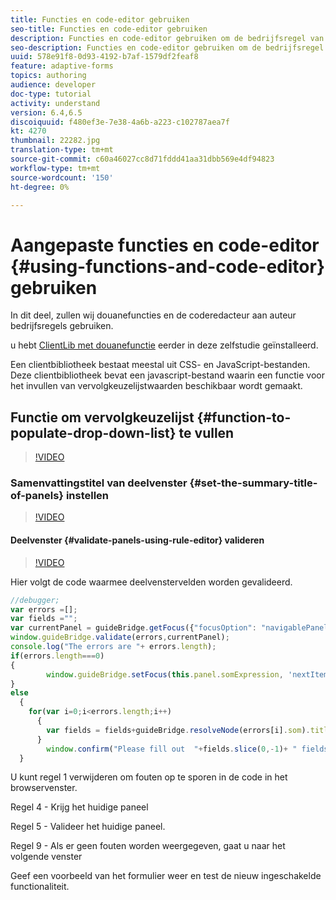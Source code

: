 ```yaml
---
title: Functies en code-editor gebruiken
seo-title: Functies en code-editor gebruiken
description: Functies en code-editor gebruiken om de bedrijfsregel van de auteur te schrijven
seo-description: Functies en code-editor gebruiken om de bedrijfsregel van de auteur te schrijven
uuid: 578e91f8-0d93-4192-b7af-1579df2feaf8
feature: adaptive-forms
topics: authoring
audience: developer
doc-type: tutorial
activity: understand
version: 6.4,6.5
discoiquuid: f480ef3e-7e38-4a6b-a223-c102787aea7f
kt: 4270
thumbnail: 22282.jpg
translation-type: tm+mt
source-git-commit: c60a46027cc8d71fddd41aa31dbb569e4df94823
workflow-type: tm+mt
source-wordcount: '150'
ht-degree: 0%

---
```



# Aangepaste functies en code-editor {#using-functions-and-code-editor} gebruiken

In dit deel, zullen wij douanefuncties en de coderedacteur aan auteur bedrijfsregels gebruiken.

u hebt [ClientLib met douanefunctie](assets/client-libs-and-logo.zip) eerder in deze zelfstudie geïnstalleerd.

Een clientbibliotheek bestaat meestal uit CSS- en JavaScript-bestanden. Deze clientbibliotheek bevat een javascript-bestand waarin een functie voor het invullen van vervolgkeuzelijstwaarden beschikbaar wordt gemaakt.


## Functie om vervolgkeuzelijst {#function-to-populate-drop-down-list} te vullen

>[!VIDEO](https://video.tv.adobe.com/v/22282?quality=9&learn=on)

### Samenvattingstitel van deelvenster {#set-the-summary-title-of-panels} instellen

>[!VIDEO](https://video.tv.adobe.com/v/28387?quality=9&learn=on)

#### Deelvenster {#validate-panels-using-rule-editor} valideren

>[!VIDEO](https://video.tv.adobe.com/v/28409?quality=9&learn=on)

Hier volgt de code waarmee deelvenstervelden worden gevalideerd.

```javascript
//debugger;
var errors =[];
var fields ="";
var currentPanel = guideBridge.getFocus({"focusOption": "navigablePanel"});
window.guideBridge.validate(errors,currentPanel);
console.log("The errors are "+ errors.length);
if(errors.length===0)
{
        window.guideBridge.setFocus(this.panel.somExpression, 'nextItem', true);
}
else
  {
    for(var i=0;i<errors.length;i++)
      {
        var fields = fields+guideBridge.resolveNode(errors[i].som).title+" , ";
      }
        window.confirm("Please fill out  "+fields.slice(0,-1)+ " fields");
  }
```

U kunt regel 1 verwijderen om fouten op te sporen in de code in het browservenster.

Regel 4 - Krijg het huidige paneel

Regel 5 - Valideer het huidige paneel.

Regel 9 - Als er geen fouten worden weergegeven, gaat u naar het volgende venster

Geef een voorbeeld van het formulier weer en test de nieuw ingeschakelde functionaliteit.
